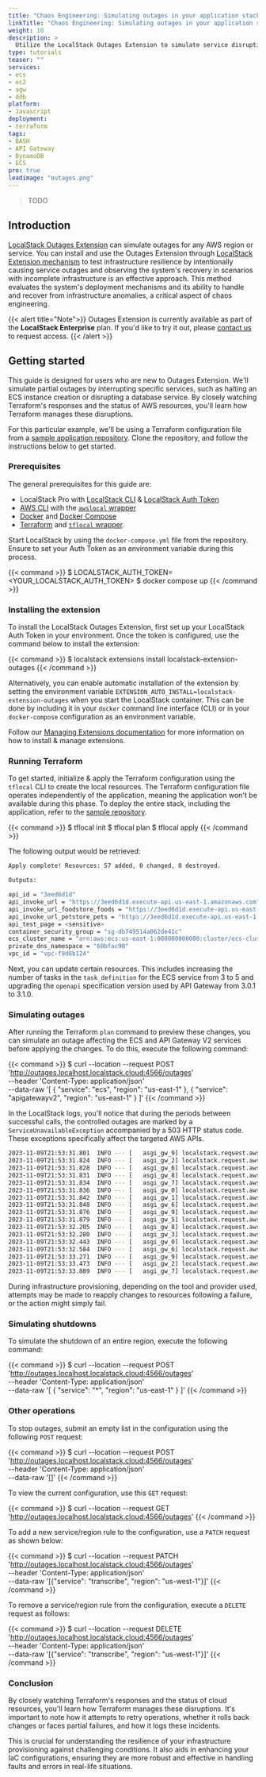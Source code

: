 ```yaml
---
title: "Chaos Engineering: Simulating outages in your application stack"
linkTitle: "Chaos Engineering: Simulating outages in your application stack"
weight: 10
description: >
  Utilize the LocalStack Outages Extension to simulate service disruptions and assess how well your infrastructure can deploy and recover from unexpected situations. This tool helps you test the resilience of your system by creating controlled outage scenarios, allowing you to identify and improve upon weaknesses.
type: tutorials
teaser: ""
services:
- ecs
- ec2
- agw
- ddb
platform:
- Javascript
deployment:
- terraform
tags:
- BASH
- API Gateway
- DynamoDB
- ECS
pro: true
leadimage: "outages.png"
---
```


> TODO

## Introduction

[LocalStack Outages Extension](https://pypi.org/project/localstack-extension-outages/) can simulate outages for any AWS region or service. You can install and use the Outages Extension through [LocalStack Extension mechanism](https://docs.localstack.cloud/user-guide/extensions/) to test infrastructure resilience by intentionally causing service outages and observing the system's recovery in scenarios with incomplete infrastructure is an effective approach. This method evaluates the system's deployment mechanisms and its ability to handle and recover from infrastructure anomalies, a critical aspect of chaos engineering.

{{< alert title="Note">}}
Outages Extension is currently available as part of the **LocalStack Enterprise** plan. If you'd like to try it out, please [contact us](https://www.localstack.cloud/demo) to request access.
{{< /alert >}}

## Getting started

This guide is designed for users who are new to Outages Extension. We'll simulate partial outages by interrupting specific services, such as halting an ECS instance creation or disrupting a database service. By closely watching Terraform's responses and the status of AWS resources, you'll learn how Terraform manages these disruptions.

For this particular example, we'll be using a Terraform configuration file from a [sample application repository](https://github.com/localstack-samples/samples-chaos-engineering/tree/main/extension-outages). Clone the repository, and follow the instructions below to get started.

### Prerequisites

The general prerequisites for this guide are:

- LocalStack Pro with [LocalStack CLI](https://docs.localstack.cloud/getting-started/installation/#localstack-cli) & [LocalStack Auth Token](https://docs.localstack.cloud/getting-started/auth-token/)
- [AWS CLI](https://docs.localstack.cloud/user-guide/integrations/aws-cli/) with the [`awslocal` wrapper](https://docs.localstack.cloud/user-guide/integrations/aws-cli/#localstack-aws-cli-awslocal)
- [Docker](https://docs.docker.com/get-docker/) and [Docker Compose](https://docs.docker.com/compose/install/)
- [Terraform](https://www.terraform.io/downloads.html) and [`tflocal` wrapper](https://docs.localstack.cloud/user-guide/integrations/terraform/#tflocal-wrapper-script).

Start LocalStack by using the `docker-compose.yml` file from the repository. Ensure to set your Auth Token as an environment variable during this process.

{{< command >}}
$ LOCALSTACK_AUTH_TOKEN=<YOUR_LOCALSTACK_AUTH_TOKEN>
$ docker compose up
{{< /command >}}

### Installing the extension

To install the LocalStack Outages Extension, first set up your LocalStack Auth Token in your environment. Once the token is configured, use the command below to install the extension:

{{< command >}}
$ localstack extensions install localstack-extension-outages
{{< /command >}}

Alternatively, you can enable automatic installation of the extension by setting the environment variable `EXTENSION_AUTO_INSTALL=localstack-extension-outages` when you start the LocalStack container. This can be done by including it in your `docker` command line interface (CLI) or in your `docker-compose` configuration as an environment variable.

Follow our [Managing Extensions documentation](https://docs.localstack.cloud/user-guide/extensions/managing-extensions/) for more information on how to install & manage extensions.

### Running Terraform

To get started, initialize & apply the Terraform configuration using the `tflocal` CLI to create the local resources. The Terraform configuration file operates independently of the application, meaning the application won't be available during this phase. To deploy the entire stack, including the application, refer to the [sample repository](https://github.com/localstack-samples/sample-terraform-ecs-apigateway).

{{< command >}}
$ tflocal init
$ tflocal plan
$ tflocal apply
{{< /command >}}

The following output would be retrieved:

```bash
Apply complete! Resources: 57 added, 0 changed, 0 destroyed.

Outputs:

api_id = "3eed6d1d"
api_invoke_url = "https://3eed6d1d.execute-api.us-east-1.amazonaws.com"
api_invoke_url_foodstore_foods = "https://3eed6d1d.execute-api.us-east-1.amazonaws.com/foodstore/foods/{foodId}"
api_invoke_url_petstore_pets = "https://3eed6d1d.execute-api.us-east-1.amazonaws.com/petstore/domestic/pets/{petId}"
api_test_page = <sensitive>
container_security_group = "sg-db749514a062de41c"
ecs_cluster_name = "arn:aws:ecs:us-east-1:000000000000:cluster/ecs-cluster"
private_dns_namespace = "60bfac90"
vpc_id = "vpc-f9d6b124"
```

Next, you can update certain resources. This includes increasing the number of tasks in the `task_definition` for the ECS service from 3 to 5 and upgrading the `openapi` specification version used by API Gateway from 3.0.1 to 3.1.0.

### Simulating outages

After running the Terraform `plan` command to preview these changes, you can simulate an outage affecting the ECS and API Gateway V2 services before applying the changes. To do this, execute the following command:

{{< command >}}
$ curl --location --request POST 'http://outages.localhost.localstack.cloud:4566/outages' \
--header 'Content-Type: application/json' \
--data-raw '[
    {
        "service": "ecs",
        "region": "us-east-1"
    },
    {
        "service": "apigatewayv2",
        "region": "us-east-1"
    }
]'
{{< /command >}}

In the LocalStack logs, you'll notice that during the periods between successful calls, the controlled outages are marked by a `ServiceUnavailableException` accompanied by a 503 HTTP status code. These exceptions specifically affect the targeted AWS APIs.

```bash
2023-11-09T21:53:31.801  INFO --- [   asgi_gw_9] localstack.request.aws     : AWS ec2.GetTransitGatewayRouteTableAssociations => 200
2023-11-09T21:53:31.824  INFO --- [   asgi_gw_2] localstack.request.aws     : AWS apigatewayv2.GetVpcLink => 503 (ServiceUnavailableException)
2023-11-09T21:53:31.828  INFO --- [   asgi_gw_6] localstack.request.aws     : AWS servicediscovery.ListTagsForResource => 200
2023-11-09T21:53:31.831  INFO --- [   asgi_gw_8] localstack.request.aws     : AWS ec2.DescribeRouteTables => 200
2023-11-09T21:53:31.834  INFO --- [   asgi_gw_7] localstack.request.aws     : AWS servicediscovery.ListTagsForResource => 200
2023-11-09T21:53:31.836  INFO --- [   asgi_gw_0] localstack.request.aws     : AWS ec2.DescribePrefixLists => 200
2023-11-09T21:53:31.842  INFO --- [   asgi_gw_1] localstack.request.aws     : AWS ec2.DescribeSecurityGroups => 200
2023-11-09T21:53:31.848  INFO --- [   asgi_gw_6] localstack.request.aws     : AWS ec2.GetTransitGatewayRouteTablePropagations => 200
2023-11-09T21:53:31.876  INFO --- [   asgi_gw_9] localstack.request.aws     : AWS ec2.DescribeRouteTables => 200
2023-11-09T21:53:31.879  INFO --- [   asgi_gw_5] localstack.request.aws     : AWS ec2.DescribeRouteTables => 200
2023-11-09T21:53:32.205  INFO --- [   asgi_gw_8] localstack.request.aws     : AWS ecs.DescribeClusters => 503 (ServiceUnavailableException)
2023-11-09T21:53:32.280  INFO --- [   asgi_gw_3] localstack.request.aws     : AWS ecs.DescribeTaskDefinition => 503 (ServiceUnavailableException)
2023-11-09T21:53:32.443  INFO --- [   asgi_gw_0] localstack.request.aws     : AWS ecs.DescribeTaskDefinition => 503 (ServiceUnavailableException)
2023-11-09T21:53:32.584  INFO --- [   asgi_gw_6] localstack.request.aws     : AWS apigatewayv2.GetVpcLink => 503 (ServiceUnavailableException)
2023-11-09T21:53:33.271  INFO --- [   asgi_gw_9] localstack.request.aws     : AWS ecs.DescribeClusters => 503 (ServiceUnavailableException)
2023-11-09T21:53:33.473  INFO --- [   asgi_gw_2] localstack.request.aws     : AWS ecs.DescribeTaskDefinition => 503 (ServiceUnavailableException)
2023-11-09T21:53:33.889  INFO --- [   asgi_gw_7] localstack.request.aws     : AWS ecs.DescribeTaskDefinition => 503 (ServiceUnavailableException)
```

During infrastructure provisioning, depending on the tool and provider used, attempts may be made to reapply changes to resources following a failure, or the action might simply fail.

### Simulating shutdowns

To simulate the shutdown of an entire region, execute the following command:

{{< command >}}
$ curl --location --request POST 'http://outages.localhost.localstack.cloud:4566/outages' \
--header 'Content-Type: application/json' \
--data-raw '[
    {
        "service": "*",
        "region": "us-east-1"
    }
]'
{{< /command >}}

### Other operations

To stop outages, submit an empty list in the configuration using the following `POST` request:

{{< command >}}
$ curl --location --request POST 'http://outages.localhost.localstack.cloud:4566/outages' \
--header 'Content-Type: application/json' \
--data-raw '[]'
{{< /command >}}

To view the current configuration, use this `GET` request:

{{< command >}}
$ curl --location --request GET 'http://outages.localhost.localstack.cloud:4566/outages'
{{< /command >}}

To add a new service/region rule to the configuration, use a `PATCH` request as shown below:

{{< command >}}
$ curl --location --request PATCH 'http://outages.localhost.localstack.cloud:4566/outages' \
--header 'Content-Type: application/json' \
--data-raw '[{"service": "transcribe", "region": "us-west-1"}]'
{{< /command >}}

To remove a service/region rule from the configuration, execute a `DELETE` request as follows:

{{< command >}}
$ curl --location --request DELETE 'http://outages.localhost.localstack.cloud:4566/outages' \
--header 'Content-Type: application/json' \
--data-raw '[{"service": "transcribe", "region": "us-west-1"}]'
{{< /command >}}

### Conclusion

By closely watching Terraform's responses and the status of cloud resources, you'll learn how Terraform manages these disruptions. It's important to note how it attempts to retry operations, whether it rolls back changes or faces partial failures, and how it logs these incidents.

This is crucial for understanding the resilience of your infrastructure provisioning against challenging conditions. It also aids in enhancing your IaC configurations, ensuring they are more robust and effective in handling faults and errors in real-life situations.
